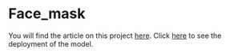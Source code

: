 # Face_mask
You will find the article on this project [here](https://www.notion.so/Face-Mask-Detection-b77b72542d0f42ecae326d89990a863b).
Click [here](https://models.cluzters.ai/1808/1331/index.html) to see the deployment of the model.
